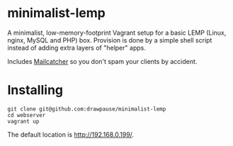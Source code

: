 # minimalist-lemp
A minimalist, low-memory-footprint Vagrant setup for a basic LEMP (Linux, nginx, MySQL and PHP) box.
Provision is done by a simple shell script instead of adding extra layers of "helper" apps.

Includes [Mailcatcher](http://mailcatcher.me/) so you don't spam your clients by accident.

# Installing
```
git clone git@github.com:drawpause/minimalist-lemp
cd webserver
vagrant up
```

The default location is http://192.168.0.199/.
